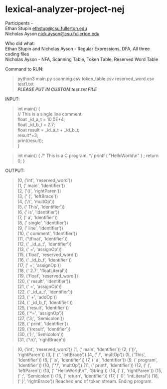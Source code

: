 ﻿# lexical-analyzer-project-nej
Participents -   
Ethan Stupin  ethstup@csu.fullerton.edu  
Nicholas Ayson  nick.ayson@csu.fullerton.edu  

Who did what:  
Ethan Stupin and Nicholas Ayson - Regular Expressions, DFA, All three coding files  
Nicholas Ayson - NFA, Scanning Table, Token Table, Reserved Word Table  
  
Command to RUN:  
> python3 main.py scanning.csv token_table.csv reserved_word.csv test1.txt  
> ***PLEASE PUT IN CUSTOM test.txt FILE***

INPUT:
>int main() {  
	// This is a single line comment.  
	float _id_a_t = 10.0E+4;  
      float _id_b_t = 2.7;  
      float result = _id_a_t + _id_b_t;  
      result*=3;  
      print(result);  
>}    
  
>int main() {
    /* This is a C program. */
    printf ( "HelloWorld\n" ) ;
    return 0; 
>   }
  
OUTPUT:
>(0, ('int', 'reserved_word'))  
>(1, (' main', 'Identifier'))  
>(2, ('()', 'rightParen'))  
>(3, (' {', 'leftBrace'))  
>(4, ('//', 'multOp'))  
>(5, (' This', 'Identifier'))  
>(6, (' is', 'Identifier'))  
>(7, (' a', 'Identifier'))  
>(8, (' single', 'Identifier'))  
>(9, (' line', 'Identifier'))  
>(10, (' comment', 'Identifier'))  
>(11, ('\tfloat', 'Identifier'))  
>(12, (' _id_a_t', 'Identifier'))  
>(13, (' =', 'assignOp'))  
>(15, ('float', 'reserved_word'))  
>(16, (' _id_b_t', 'Identifier'))  
>(17, (' =', 'assignOp'))  
>(18, (' 2.7', 'floatLiteral'))  
>(19, ('float', 'reserved_word'))  
>(20, (' result', 'Identifier'))  
>(21, (' =', 'assignOp'))  
>(22, (' _id_a_t', 'Identifier'))  
>(23, (' +', 'addOp'))  
>(24, (' _id_b_t', 'Identifier'))  
>(25, ('result', 'Identifier'))  
>(26, ('*=', 'assignOp'))  
>(27, ('3;', 'Semicolon'))  
>(28, (' print', 'Identifier'))  
>(29, ('(result', 'Identifier'))  
>(30, (');', 'Semicolon'))  
>(31, ('\n}', 'rightBrace'))  

>(0, ('int', 'reserved_word'))
>(1, (' main', 'Identifier'))
>(2, ('()', 'rightParen'))
>(3, (' {', 'leftBrace'))
>(4, (' /', 'multOp'))
>(5, ('This', 'Identifier'))
>(6, (' is', 'Identifier'))
>(7, (' a', 'Identifier'))
>(9, (' program', 'Identifier'))
>(10, ('*/', 'multOp'))
>(11, (' printf', 'Identifier'))
>(12, (' (', 'leftParen'))
>(13, (' "HelloWorld\\n"', 'String'))
>(14, (' )', 'rightParen'))
>(15, (' ;', 'Semicolon'))
>(16, (' return', 'Identifier'))
>(17, (' 0', 'intLiteral'))
>(18, (' }', 'rightBrace'))
>Reached end of token stream. Ending program.